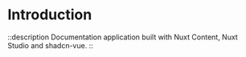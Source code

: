 # Introduction

::description
Documentation application built with Nuxt Content, Nuxt Studio and shadcn-vue.
::
